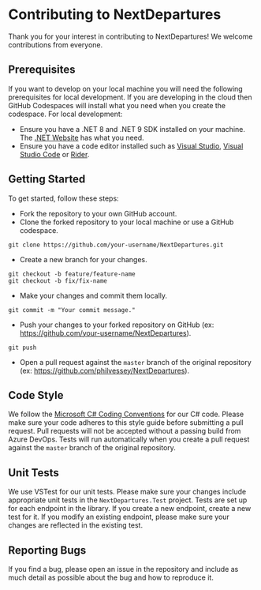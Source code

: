 # Contributing to NextDepartures

Thank you for your interest in contributing to NextDepartures! We welcome contributions from everyone.

## Prerequisites

If you want to develop on your local machine you will need the following prerequisites for local development. If you are developing in the cloud then GitHub Codespaces will install what you need when you create the codespace. For local development:

* Ensure you have a .NET 8 and .NET 9 SDK installed on your machine. The [.NET Website](https://dotnet.microsoft.com/en-us/download) has what you need.
* Ensure you have a code editor installed such as [Visual Studio](https://visualstudio.com), [Visual Studio Code](https://code.visualstudio.com) or [Rider](https://www.jetbrains.com/rider).

## Getting Started

To get started, follow these steps:

* Fork the repository to your own GitHub account.
* Clone the forked repository to your local machine or use a GitHub codespace.

```
git clone https://github.com/your-username/NextDepartures.git
```

* Create a new branch for your changes.

```
git checkout -b feature/feature-name
git checkout -b fix/fix-name
```

* Make your changes and commit them locally.

```
git commit -m "Your commit message."
```

* Push your changes to your forked repository on GitHub (ex: https://github.com/your-username/NextDepartures).

```
git push
```

* Open a pull request against the `master` branch of the original repository (ex: https://github.com/philvessey/NextDepartures).

## Code Style

We follow the [Microsoft C# Coding Conventions](https://docs.microsoft.com/en-us/dotnet/csharp/programming-guide/inside-a-program/coding-conventions) for our C# code. Please make sure your code adheres to this style guide before submitting a pull request.  Pull requests will not be accepted without a passing build from Azure DevOps. Tests will run automatically when you create a pull request against the `master` branch of the original repository.

## Unit Tests

We use VSTest for our unit tests. Please make sure your changes include appropriate unit tests in the `NextDepartures.Test` project. Tests are set up for each endpoint in the library. If you create a new endpoint, create a new test for it. If you modify an existing endpoint, please make sure your changes are reflected in the existing test.

## Reporting Bugs

If you find a bug, please open an issue in the repository and include as much detail as possible about the bug and how to reproduce it.
